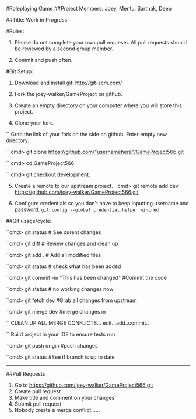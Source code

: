 #Roleplaying Game
##Project Members: Joey, Mentu, Sarthak, Deep

##Title: Work in Progress

#Rules:

1. Please do not complete your own pull requests.  All pull requests should be reviewed by a second group member.

2. Commit and push often.

#Git Setup:

1. Download and install git: http://git-scm.com/

2. Fork the joey-walker/GameProject on github.

3. Create an empty directory on your computer where you will store this project.

4. Clone your fork.

`` Grab the link of your fork on the side on github. Enter empty new directory.

`` cmd> git clone https://github.com/"usernamehere"/GameProject566.git

`` cmd> cd GameProject566

`` cmd> git checkout development.

5. Create a remote to our upstream project.
``cmd> git remote add dev https://github.com/joey-walker/GameProject566.git

6. Configure credentials so you don't have to keep inputting username and password.
``git config --global credential.helper wincred``

##Git usage/cycle:

``cmd> git status # See curent changes

``cmd> git diff # Review changes and clean up

``cmd> git add . # Add all modified files

``cmd> git status # check what has been added

``cmd> git commit -m "This has been changed" #Commit the code

``cmd> git status # no working changes now

``cmd> git fetch dev #Grab all changes from upstream

``cmd> git merge dev #merge changes in

`` CLEAN UP ALL MERGE CONFLICTS... edit...add..commit..

`` Build project in your IDE to ensure tests run

``cmd> git push origin #push changes

``cmd> git status #See if branch is up to date

____________________________

##Pull Requests

1. Go to https://github.com/joey-walker/GameProject566.git
2. Create pull request
3. Make title and comment on your changes.
4. Submit pull request
5. Nobody create a merge conflict......
